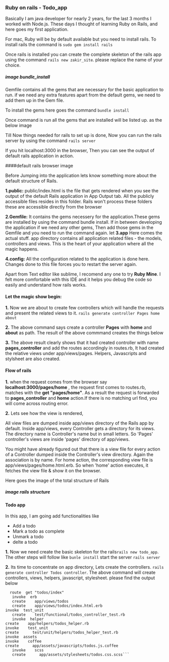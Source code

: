 ### Ruby on rails - Todo_app

Basically I am java developer for nearly 2 years, for the last 3 months I worked with Node.js.
These days I thought of learning Ruby on Rails, and here goes my first application. 

For mac, Ruby will be by default available but you need to install rails. To install rails the command is 
```sudo gem install rails```

Once rails is installed you can create the complete skeleton of the rails app using the command ```rails new zakir_site```. please replace the name of your choice.


##### image bundle_install


Gemfile contains all the gems that are necessary for the basic application to run. if we need any extra features apart from the default gems, we need to add them up in the Gem file.

To install the gems here goes the command ```bundle install ```


Once command is run all the gems that are installed will be listed up. as the below image

Till Now things needed for rails to set up is done, Now you can run the rails server by using the command ```rails server```


If you hit localhost:3000 in the browser, Then you can see the output of default rails application in action.

####default rails browser image

Before Jumping into the application lets know something more about the default structure of Rails. 

**1.public:** public/index.html is the file that gets rendered when you see the output of the default Rails application in App Output tab. All the publicly accessible files resides in this folder. Rails won't process these folders these are accessible directly from the browser

**2.Gemfile:** It contains the gems necessery for the application.These gems are installed by using the command bundle install. If in between developing the application if we need any other gems, Then add those gems in the Gemfile and you need to run the command again.
let
**3.app** Here comes the actual stuff. app directory contains all application related files - the models, controllers and views. This is the heart of your application where all the magic happens.	

**4.config:** All the configuration related to the application is done here. Changes done to this file forces you to restart the server again.


Apart from Text editor like sublime, I recomend any one to try **Ruby Mine**. I felt more comfortable with this IDE and it helps you debug the code so easily and understand how rails works.  

#### Let the magic show begin:

**1.** Now we are about to create few controllers which will handle the requests and present the related views to it.
```rails generate controller Pages home about```

**2.** The above command says create a controller **Pages** with **home** and **about** as path. The result of the above commmand creates the things below


**3.** The above result clearly shows that it had created controller with name **pages_controller** and add the routes accordingly in routes.rb, It had created the relative views under app/views/pages. Helpers, Javascripts and stylsheet are also created. 


#### Flow of rails

**1.** when the request comes from the browser say	 **localhost:3000/pages/home** , the request first comes to routes.rb, matches with the **get "pages/home"**. As a result the request is forwarded to **pages_controller** and **home** action.If there is no matching url find, you will come across routing error. 

**2.** Lets see how the view is rendered,

All view files are dumped inside app/views directory of the Rails app by default. Inside app/views, every Controller gets a directory for its views. The directory name is Controller's name but in small letters. So 'Pages' controller's views are inside 'pages' directory of app/views.

You might have already figured out that there is a view file for every action of a Controller dumped inside the Controller's view directory. Again the association is by name. For home action, the corresponding view file is app/views/pages/home.html.erb. So when 'home' action executes, it fetches the view file & show it on the browser.

Here goes the image of the total structure of Rails
##### image rails structure 




#### Todo app

In this app, I am going add functionalities like 

- Add a todo
- Mark a todo as complete
- Unmark a todo
- delte a todo

**1.** Now we need create the basic skeleton for the rails```rails new todo_app```. The other steps will follow like ```bunle install```
start the server ```rails server```

**2.** Its time to concentrate on app directory, Lets create the controllers. ```rails generate controller Todos controller```. The above command will create controllers, views, helpers, javascript, stylesheet. please find the output below

```create  app/controllers/todos_controller.rb
  route  get "todos/index"
   invoke  erb
   create    app/views/todos
   create    app/views/todos/index.html.erb
invoke  test_unit
   create    test/functional/todos_controller_test.rb
   invoke  helper
create    app/helpers/todos_helper.rb
invoke    test_unit
create      test/unit/helpers/todos_helper_test.rb
invoke  assets
invoke    coffee
create      app/assets/javascripts/todos.js.coffee
   invoke    scss
   create      app/assets/stylesheets/todos.css.scss``` 
   

